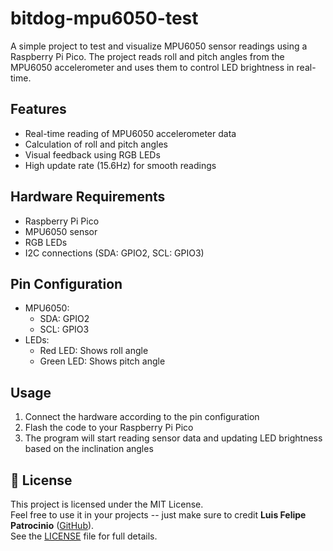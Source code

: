 # bitdog-mpu6050-test

A simple project to test and visualize MPU6050 sensor readings using a Raspberry Pi Pico. The project reads roll and pitch angles from the MPU6050 accelerometer and uses them to control LED brightness in real-time.

## Features

- Real-time reading of MPU6050 accelerometer data
- Calculation of roll and pitch angles
- Visual feedback using RGB LEDs
- High update rate (15.6Hz) for smooth readings

## Hardware Requirements

- Raspberry Pi Pico
- MPU6050 sensor
- RGB LEDs
- I2C connections (SDA: GPIO2, SCL: GPIO3)

## Pin Configuration

- MPU6050:
  - SDA: GPIO2
  - SCL: GPIO3
- LEDs:
  - Red LED: Shows roll angle
  - Green LED: Shows pitch angle

## Usage

1. Connect the hardware according to the pin configuration
2. Flash the code to your Raspberry Pi Pico
3. The program will start reading sensor data and updating LED brightness based on the inclination angles

## 📄 License

This project is licensed under the MIT License.  
Feel free to use it in your projects -- just make sure to credit **Luis Felipe Patrocinio** ([GitHub](https://github.com/luisfpatrocinio)).  
See the [LICENSE](./LICENSE) file for full details.